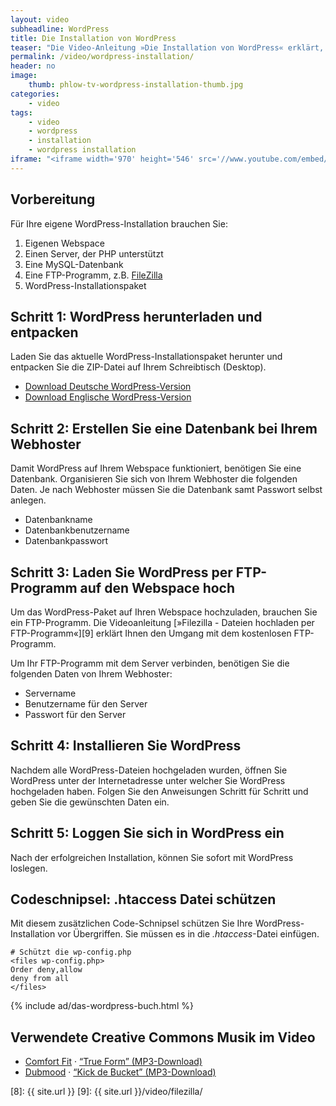 ```yaml
---
layout: video
subheadline: WordPress
title: Die Installation von WordPress
teaser: "Die Video-Anleitung »Die Installation von WordPress« erklärt, welche ersten Schritte für die Installation und Konfiguration der Weblog-Software notwendig sind."
permalink: /video/wordpress-installation/
header: no
image:
    thumb: phlow-tv-wordpress-installation-thumb.jpg
categories:
    - video
tags:
    - video
    - wordpress
    - installation
    - wordpress installation
iframe: "<iframe width='970' height='546' src='//www.youtube.com/embed/lW820hNkXrI' frameborder='0' allowfullscreen></iframe>"
---
```

## Vorbereitung

Für Ihre eigene WordPress-Installation brauchen Sie:

1. Eigenen Webspace
2. Einen Server, der PHP unterstützt
3. Eine MySQL-Datenbank
4. Eine FTP-Programm, z.B. [FileZilla][1]
5. WordPress-Installationspaket



## Schritt 1: WordPress herunterladen und entpacken

Laden Sie das aktuelle WordPress-Installationspaket herunter und entpacken Sie die ZIP-Datei auf Ihrem Schreibtisch (Desktop).

* [Download Deutsche WordPress-Version](http://wpde.org/download/)
* [Download Englische WordPress-Version](http://wordpress.org/download/)



## Schritt 2: Erstellen Sie eine Datenbank bei Ihrem Webhoster

Damit WordPress auf Ihrem Webspace funktioniert, benötigen Sie eine Datenbank. Organisieren Sie sich von Ihrem Webhoster die folgenden Daten. Je nach Webhoster müssen Sie die Datenbank samt Passwort selbst anlegen.

* Datenbankname
* Datenbankbenutzername
* Datenbankpasswort



## Schritt 3: Laden Sie WordPress per FTP-Programm auf den Webspace hoch

Um das WordPress-Paket auf Ihren Webspace hochzuladen, brauchen Sie ein FTP-Programm. Die Videoanleitung [»Filezilla - Dateien hochladen per FTP-Programm«][9] erklärt Ihnen den Umgang mit dem kostenlosen FTP-Programm.

Um Ihr FTP-Programm mit dem Server verbinden, benötigen Sie die folgenden Daten von Ihrem Webhoster:

* Servername
* Benutzername für den Server
* Passwort für den Server



## Schritt 4: Installieren Sie WordPress

Nachdem alle WordPress-Dateien hochgeladen wurden, öffnen Sie WordPress unter der Internetadresse unter welcher Sie WordPress hochgeladen haben. Folgen Sie den Anweisungen Schritt für Schritt und geben Sie die gewünschten Daten ein.



## Schritt 5: Loggen Sie sich in WordPress ein

Nach der erfolgreichen Installation, können Sie sofort mit WordPress loslegen.



## Codeschnipsel: .htaccess Datei schützen

Mit diesem zusätzlichen Code-Schnipsel schützen Sie Ihre WordPress-Installation vor Übergriffen. Sie müssen es in die *.htaccess*-Datei einfügen.

~~~~
# Schützt die wp-config.php
<files wp-config.php>
Order deny,allow
deny from all
</files>
~~~~



{% include ad/das-wordpress-buch.html %}


## Verwendete Creative Commons Musik im Video

* [Comfort Fit][4] &middot; [&#8220;True Form&#8221; (MP3-Download)][6]
* [Dubmood][5] &middot; [&#8220;Kick de Bucket&#8221; (MP3-Download)][7]



 [1]: http://wpde.org/download
 [2]: http://wordpress.org/download/
 [3]: http://filezilla-project.org/
 [4]: http://www.comfortfit.de/
 [5]: http://www.dataairlines.net/dubmood/
 [6]: http://bit.ly/forget_remember_lp
 [7]: http://bit.ly/dubmood
 [8]: {{ site.url }}
 [9]: {{ site.url }}/video/filezilla/
